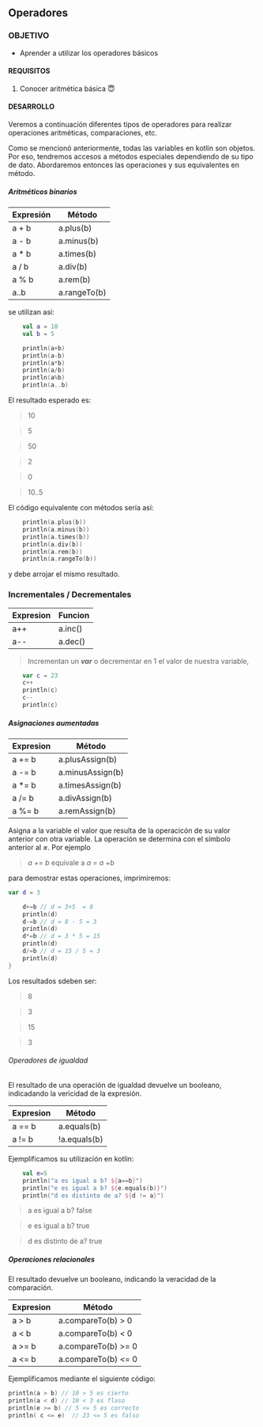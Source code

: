## Operadores

### OBJETIVO

- Aprender a utilizar los operadores básicos

#### REQUISITOS

1. Conocer aritmética básica :innocent:

#### DESARROLLO

Veremos a continuación diferentes tipos de operadores para realizar operaciones aritméticas, comparaciones, etc.

Como se mencionó anteriormente, todas las variables en kotlin son objetos. Por eso, tendremos accesos a métodos especiales dependiendo de su tipo de dato.
Abordaremos entonces las operaciones y sus equivalentes en método.

##### Aritméticos binarios

Expresión | Método
----------|--------
a + b | a.plus(b)
a - b | a.minus(b)
a * b | a.times(b)
a / b | a.div(b)
a % b | a.rem(b)
a..b | a.rangeTo(b)


se utilizan así:

```kotlin
    val a = 10
    val b = 5

    println(a+b)
    println(a-b)
    println(a*b)
    println(a/b)
    println(a%b)
    println(a..b)

```

El resultado esperado es: 

>10

>5

>50

>2

>0

>10..5

El código equivalente con métodos sería así:

```kotlin
    println(a.plus(b))
    println(a.minus(b))
    println(a.times(b))
    println(a.div(b))
    println(a.rem(b))
    println(a.rangeTo(b))
```

y debe arrojar el mismo resultado.


### Incrementales / Decrementales

Expresion | Funcion
----------|--------
a++ | a.inc()
a-- | a.dec()

> Incrementan un ***var*** o decrementar en 1 el valor de nuestra variable,
```kotlin
	var c = 23
    c++
    println(c)
    c--
    println(c)
```





##### Asignaciones aumentadas


Expresion | Método
----------|--------
a += b | a.plusAssign(b)
a -= b | a.minusAssign(b)
a *= b | a.timesAssign(b)
a /= b | a.divAssign(b)
a %= b | a.remAssign(b)

Asigna a la variable el valor que resulta de la operacicón de su valor anterior con otra variable.  La operación se determina con el símbolo anterior al ***=***. Por ejemplo
 
> *a += b*  equivale a  *a = a +b*

para demostrar estas operaciones, imprimiremos:

```kotlin
var d = 3

    d+=b // d = 3+5  = 8
    println(d)
    d-=b // d = 8 - 5 = 3
    println(d)
    d*=b // d = 3 * 5 = 15
    println(d)
    d/=b // d = 15 / 5 = 3
    println(d)
}
```

Los resultados sdeben ser: 

>8

>3

>15

>3

###### Operadores de igualdad

El resultado de una operación de igualdad devuelve un booleano, indicadando la vericidad de la expresión.


Expresion | Método
----------|--------
a == b | a.equals(b)
a != b | !a.equals(b)

Ejemplificamos su utilización en kotlin: 

```kotlin
    val e=5
    println("a es igual a b? ${a==b}")
    println("e es igual a b? ${e.equals(b)}")
    println("d es distinto de a? ${d != a}")
```

>a es igual a b? false

>e es igual a b? true

>d es distinto de a? true

##### Operaciones relacionales

El resultado devuelve un booleano, indicando la veracidad de la comparación.

Expresion | Método
----------|--------
a > b | a.compareTo(b) > 0
a < b | a.compareTo(b) < 0
a >= b | a.compareTo(b) >= 0
a <= b | a.compareTo(b) <= 0

Ejemplificamos mediante el siguiente código: 

```kotlin
println(a > b) // 10 > 5 es cierto
println(a < d) // 10 < 3 es flaso
println(e >= b) // 5 <= 5 es correcto
println( c <= e)  // 23 <= 5 es falso
```







